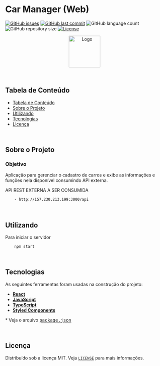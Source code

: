# Car Manager (Web)

<!-- PROJECT SHIELDS -->

[![GitHub issues](https://img.shields.io/github/issues-raw/CarlosETB/car-manager-web.svg)](https://github.com/CarlosETB/car-manager-web/issues)
[![GitHub last commit](https://img.shields.io/github/last-commit/CarlosETB/car-manager-web.svg)](https://github.com/CarlosETB/car-manager-web/commits/master)
![GitHub language count](https://img.shields.io/github/languages/count/CarlosETB/car-manager-web?color=%2304D361)
![GitHub repository size](https://img.shields.io/github/repo-size/CarlosETB/car-manager-web)
[![License](https://img.shields.io/badge/license-MIT-brightgreen)](https://github.com/CarlosETB/car-manager-web/stargazers)

<!-- PROJECT LOGO -->

<p align="center">
    <img height="100px" src='https://fontmeme.com/permalink/201008/653b455589d67398bfed737d5aedf6bb.png' alt="Logo">
</p>

<br />

<!-- TABLE OF CONTENTS -->

## Tabela de Conteúdo

- [Tabela de Conteúdo](#tabela-de-conte%C3%BAdo)
- [Sobre o Projeto](#sobre-o-projeto)
- [Utilizando](#utilizando)
- [Tecnologias](#tecnologias)
- [Licença](#licen%C3%A7a)

<br />

<!-- ABOUT THE PROJECT -->

## Sobre o Projeto

### Objetivo

Aplicação para gerenciar o cadastro de carros e exibe as informações e funções nela disponível consumindo API externa.

API REST EXTERNA A SER CONSUMIDA

```sh
    - http://157.230.213.199:3000/api
```

<br />

<!-- USING -->

## Utilizando

Para iniciar o servidor

```sh
    npm start
```

<br />

## Tecnologias

As seguintes ferramentas foram usadas na construção do projeto:

- **[React](https://pt-br.reactjs.org/)**
- **[JavaScript](https://www.javascript.com/)**
- **[TypeScript](https://www.typescriptlang.org/)**
- **[Styled Components](https://styled-components.com/)**

\* Veja o arquivo <kbd>[package.json](./package.json)</kbd>

<br />

<!-- LICENSE -->

## Licença

Distribuído sob a licença MIT. Veja [`LICENSE`](./LICENSE) para mais informações.
